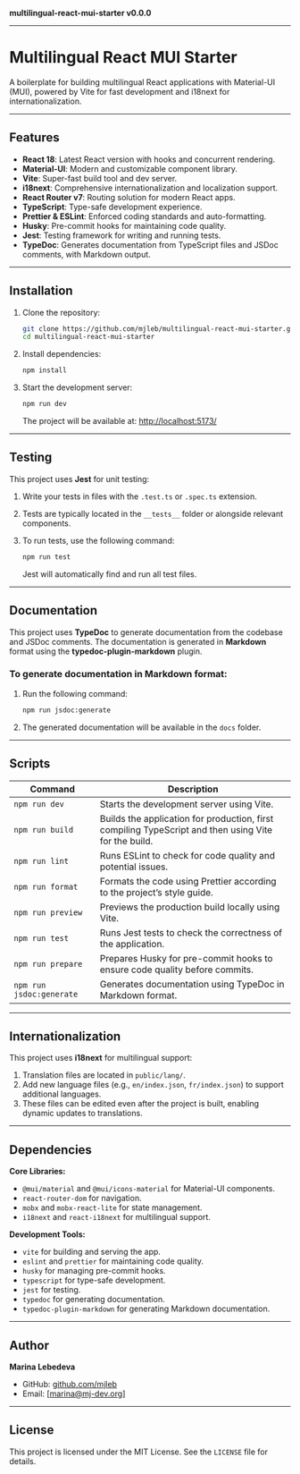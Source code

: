 **multilingual-react-mui-starter v0.0.0**

---

# Multilingual React MUI Starter

A boilerplate for building multilingual React applications with Material-UI (MUI), powered by Vite for fast development and i18next for internationalization.

---

## Features

- **React 18**: Latest React version with hooks and concurrent rendering.
- **Material-UI**: Modern and customizable component library.
- **Vite**: Super-fast build tool and dev server.
- **i18next**: Comprehensive internationalization and localization support.
- **React Router v7**: Routing solution for modern React apps.
- **TypeScript**: Type-safe development experience.
- **Prettier & ESLint**: Enforced coding standards and auto-formatting.
- **Husky**: Pre-commit hooks for maintaining code quality.
- **Jest**: Testing framework for writing and running tests.
- **TypeDoc**: Generates documentation from TypeScript files and JSDoc comments, with Markdown output.

---

## Installation

1. Clone the repository:

   ```bash
   git clone https://github.com/mjleb/multilingual-react-mui-starter.git
   cd multilingual-react-mui-starter
   ```

2. Install dependencies:

   ```bash
   npm install
   ```

3. Start the development server:

   ```bash
   npm run dev
   ```

   The project will be available at: [http://localhost:5173/](http://localhost:5173/)

---

## Testing

This project uses **Jest** for unit testing:

1. Write your tests in files with the `.test.ts` or `.spec.ts` extension.
2. Tests are typically located in the `__tests__` folder or alongside relevant components.
3. To run tests, use the following command:

   ```bash
   npm run test
   ```

   Jest will automatically find and run all test files.

---

## Documentation

This project uses **TypeDoc** to generate documentation from the codebase and JSDoc comments. The documentation is generated in **Markdown** format using the **typedoc-plugin-markdown** plugin.

### To generate documentation in Markdown format:

1. Run the following command:

   ```bash
   npm run jsdoc:generate
   ```

2. The generated documentation will be available in the `docs` folder.

---

## Scripts

| Command                  | Description                                                                                          |
| ------------------------ | ---------------------------------------------------------------------------------------------------- |
| `npm run dev`            | Starts the development server using Vite.                                                            |
| `npm run build`          | Builds the application for production, first compiling TypeScript and then using Vite for the build. |
| `npm run lint`           | Runs ESLint to check for code quality and potential issues.                                          |
| `npm run format`         | Formats the code using Prettier according to the project’s style guide.                              |
| `npm run preview`        | Previews the production build locally using Vite.                                                    |
| `npm run test`           | Runs Jest tests to check the correctness of the application.                                         |
| `npm run prepare`        | Prepares Husky for pre-commit hooks to ensure code quality before commits.                           |
| `npm run jsdoc:generate` | Generates documentation using TypeDoc in Markdown format.                                            |

---

## Internationalization

This project uses **i18next** for multilingual support:

1. Translation files are located in `public/lang/`.
2. Add new language files (e.g., `en/index.json`, `fr/index.json`) to support additional languages.
3. These files can be edited even after the project is built, enabling dynamic updates to translations.

---

## Dependencies

**Core Libraries:**

- `@mui/material` and `@mui/icons-material` for Material-UI components.
- `react-router-dom` for navigation.
- `mobx` and `mobx-react-lite` for state management.
- `i18next` and `react-i18next` for multilingual support.

**Development Tools:**

- `vite` for building and serving the app.
- `eslint` and `prettier` for maintaining code quality.
- `husky` for managing pre-commit hooks.
- `typescript` for type-safe development.
- `jest` for testing.
- `typedoc` for generating documentation.
- `typedoc-plugin-markdown` for generating Markdown documentation.

---

## Author

**Marina Lebedeva**

- GitHub: [github.com/mjleb](https://github.com/mjleb)
- Email: [marina@mj-dev.org]

---

## License

This project is licensed under the MIT License. See the `LICENSE` file for details.
